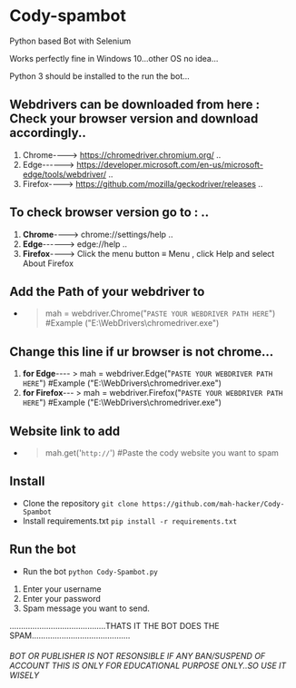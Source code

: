 # Cody-spambot
Python based Bot with Selenium

Works perfectly fine in Windows 10...other OS no idea...

Python 3 should be installed to the run the bot...


## Webdrivers can be downloaded from here : Check your browser version and download accordingly..
1. Chrome----> https://chromedriver.chromium.org/ ..
2. Edge------> https://developer.microsoft.com/en-us/microsoft-edge/tools/webdriver/ ..
3. Firefox----> https://github.com/mozilla/geckodriver/releases ..


## To check browser version go to : ..

1. **Chrome**----> chrome://settings/help ..
2. **Edge**------> edge://help ..
3. **Firefox**----> Click the menu button ≡ Menu , click Help and select About Firefox

## Add the Path of your webdriver to
- > mah = webdriver.Chrome("`PASTE YOUR WEBDRIVER PATH HERE`") #Example ("E:\WebDrivers\chromedriver.exe")

## Change this line if ur browser is not chrome...
1. **for Edge**---- > mah = webdriver.Edge("`PASTE YOUR WEBDRIVER PATH HERE`") #Example ("E:\WebDrivers\chromedriver.exe")
2. **for Firefox**--- > mah = webdriver.Firefox("`PASTE YOUR WEBDRIVER PATH HERE`") #Example ("E:\WebDrivers\chromedriver.exe")

## Website link to add
- > mah.get('`http://`') #Paste the cody website you want to spam

## Install

 - Clone the repository `git clone https://github.com/mah-hacker/Cody-Spambot`
 - Install requirements.txt `pip install -r requirements.txt`
 
 ## Run the bot

 - Run the bot `python Cody-Spambot.py`
1. Enter your username
2. Enter your password
3. Spam message you want to send.

..........................................THATS IT THE BOT DOES THE SPAM...........................................

###### BOT OR PUBLISHER IS NOT RESONSIBLE IF ANY BAN/SUSPEND OF ACCOUNT THIS IS ONLY FOR EDUCATIONAL PURPOSE ONLY..SO USE IT WISELY 
